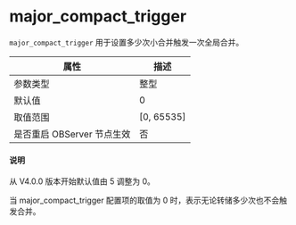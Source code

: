 # major_compact_trigger

`major_compact_trigger` 用于设置多少次小合并触发一次全局合并。

|      **属性**      |    **描述**    |
|------------------|--------------|
| 参数类型             | 整型           |
| 默认值              | 0            |
| 取值范围             | \[0, 65535\] |
| 是否重启 OBServer 节点生效 | 否            |

<main id="notice" type='explain'>
  <h4>说明</h4>
  <p>从 V4.0.0 版本开始默认值由 5 调整为 0。</p>
</main>

当 major_compact_trigger 配置项的取值为 0 时，表示无论转储多少次也不会触发合并。
